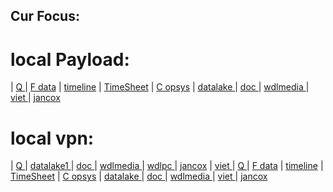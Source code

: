 ## Cur Focus:
 

# local Payload:
| [ Q ](http://wdlpc.local/Q) 
| [ F data](http://wdlpc.local/F) 
| [ timeline](http://wdlpc.local/F/GitHub/HccHdsStars/rpt/rpt_timeline.html) 
| [ TimeSheet](http://wdlpc.local/F/GitHub/HccHdsStars/rpt/TimeSheet.html) 
| [ C opsys](http://wdlpc.local/C) 
| [ datalake ](http://wdlmedia.local/datalake1) 
| [ doc ](http://wdlmedia.local/doc) 
| [ wdlmedia ](http://wdlmedia.local/) 
| [ viet ](http://wdlmedia.local/viet) 
| [ jancox ](http://wdlmedia.local/jancox_)

# local vpn:
| [ Q ](http://wdlpc/Q)
| [ datalake1 ](http://wdlmedia/datalake1)
| [ doc ](http://wdlmedia/doc)
| [ wdlmedia ](http://wdlmedia/)
| [ wdlpc ](http://wdlpc/)
| [ jancox](http://wdlmedia/jancox_)
| [ viet ](http://wdlmedia/viet)
| [ Q ](http://wdlpc/Q) 
| [ F data](http://wdlpc/F) 
| [ timeline](http://wdlpc/F/GitHub/HccHdsStars/rpt/rpt_timeline.html) 
| [ TimeSheet](http://wdlpc/F/GitHub/HccHdsStars/rpt/TimeSheet.html) 
| [ C opsys](http://wdlpc/C) 
| [ datalake ](http://wdlmedia/datalake1) 
| [ doc ](http://wdlmedia/doc) 
| [ wdlmedia ](http://wdlmedia/) 
| [ viet ](http://wdlmedia/viet) 
| [ jancox ](http://wdlmedia/jancox_)

 